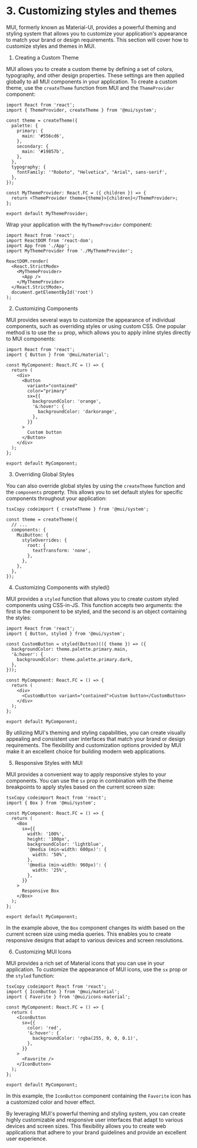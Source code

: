# 3. Customizing styles and themes

MUI, formerly known as Material-UI, provides a powerful theming and styling system that allows you to customize your application's appearance to match your brand or design requirements. This section will cover how to customize styles and themes in MUI.

1. Creating a Custom Theme

MUI allows you to create a custom theme by defining a set of colors, typography, and other design properties. These settings are then applied globally to all MUI components in your application. To create a custom theme, use the `createTheme` function from MUI and the `ThemeProvider` component:

```tsx
import React from 'react';
import { ThemeProvider, createTheme } from '@mui/system';

const theme = createTheme({
  palette: {
    primary: {
      main: '#556cd6',
    },
    secondary: {
      main: '#19857b',
    },
  },
  typography: {
    fontFamily: '"Roboto", "Helvetica", "Arial", sans-serif',
  },
});

const MyThemeProvider: React.FC = ({ children }) => {
  return <ThemeProvider theme={theme}>{children}</ThemeProvider>;
};

export default MyThemeProvider;
```

Wrap your application with the `MyThemeProvider` component:

```tsx
import React from 'react';
import ReactDOM from 'react-dom';
import App from './App';
import MyThemeProvider from './MyThemeProvider';

ReactDOM.render(
  <React.StrictMode>
    <MyThemeProvider>
      <App />
    </MyThemeProvider>
  </React.StrictMode>,
  document.getElementById('root')
);
```

2. Customizing Components

MUI provides several ways to customize the appearance of individual components, such as overriding styles or using custom CSS. One popular method is to use the `sx` prop, which allows you to apply inline styles directly to MUI components:

```tsx
import React from 'react';
import { Button } from '@mui/material';

const MyComponent: React.FC = () => {
  return (
    <div>
      <Button
        variant="contained"
        color="primary"
        sx={{
          backgroundColor: 'orange',
          '&:hover': {
            backgroundColor: 'darkorange',
          },
        }}
      >
        Custom button
      </Button>
    </div>
  );
};

export default MyComponent;
```

3. Overriding Global Styles

You can also override global styles by using the `createTheme` function and the `components` property. This allows you to set default styles for specific components throughout your application:

```tsx
tsxCopy codeimport { createTheme } from '@mui/system';

const theme = createTheme({
  // ...
  components: {
    MuiButton: {
      styleOverrides: {
        root: {
          textTransform: 'none',
        },
      },
    },
  },
});
```

4. Customizing Components with styled()

MUI provides a `styled` function that allows you to create custom styled components using CSS-in-JS. This function accepts two arguments: the first is the component to be styled, and the second is an object containing the styles:

```tsx
import React from 'react';
import { Button, styled } from '@mui/system';

const CustomButton = styled(Button)(({ theme }) => ({
  backgroundColor: theme.palette.primary.main,
  '&:hover': {
    backgroundColor: theme.palette.primary.dark,
  },
}));

const MyComponent: React.FC = () => {
  return (
    <div>
      <CustomButton variant="contained">Custom button</CustomButton>
    </div>
  );
};

export default MyComponent;
```

By utilizing MUI's theming and styling capabilities, you can create visually appealing and consistent user interfaces that match your brand or design requirements. The flexibility and customization options provided by MUI make it an excellent choice for building modern web applications.

5. Responsive Styles with MUI

MUI provides a convenient way to apply responsive styles to your components. You can use the `sx` prop in combination with the theme breakpoints to apply styles based on the current screen size:

```tsx
tsxCopy codeimport React from 'react';
import { Box } from '@mui/system';

const MyComponent: React.FC = () => {
  return (
    <Box
      sx={{
        width: '100%',
        height: '100px',
        backgroundColor: 'lightblue',
        '@media (min-width: 600px)': {
          width: '50%',
        },
        '@media (min-width: 960px)': {
          width: '25%',
        },
      }}
    >
      Responsive Box
    </Box>
  );
};

export default MyComponent;
```

In the example above, the `Box` component changes its width based on the current screen size using media queries. This enables you to create responsive designs that adapt to various devices and screen resolutions.

6. Customizing MUI Icons

MUI provides a rich set of Material icons that you can use in your application. To customize the appearance of MUI icons, use the `sx` prop or the `styled` function:

```tsx
tsxCopy codeimport React from 'react';
import { IconButton } from '@mui/material';
import { Favorite } from '@mui/icons-material';

const MyComponent: React.FC = () => {
  return (
    <IconButton
      sx={{
        color: 'red',
        '&:hover': {
          backgroundColor: 'rgba(255, 0, 0, 0.1)',
        },
      }}
    >
      <Favorite />
    </IconButton>
  );
};

export default MyComponent;
```

In this example, the `IconButton` component containing the `Favorite` icon has a customized color and hover effect.

By leveraging MUI's powerful theming and styling system, you can create highly customizable and responsive user interfaces that adapt to various devices and screen sizes. This flexibility allows you to create web applications that adhere to your brand guidelines and provide an excellent user experience.
